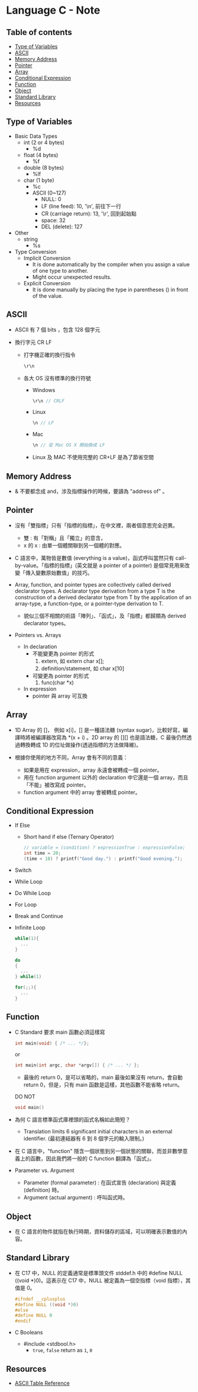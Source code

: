 <!-- omit in toc -->
# Language C - Note

<!-- omit in toc -->
## Table of contents

- [Type of Variables](#type-of-variables)
- [ASCII](#ascii)
- [Memory Address](#memory-address)
- [Pointer](#pointer)
- [Array](#array)
- [Conditional Expression](#conditional-expression)
- [Function](#function)
- [Object](#object)
- [Standard Library](#standard-library)
- [Resources](#resources)

## Type of Variables

- Basic Data Types
  - int (2 or 4 bytes)
    - %d
  - float (4 bytes)
    - %f
  - double (8 bytes)
    - %lf
  - char (1 byte)
    - %c
    - ASCII (0~127)
      - NULL: 0
      - LF (line feed): 10, '\n', 前往下一行
      - CR (carriage return): 13, '\r', 回到起始點
      - space: 32
      - DEL (delete): 127
- Other
  - string
    - %s
- Type Conversion
  - Implicit Conversion
    - It is done automatically by the compiler when you assign a value of one type to another.
    - Might occur unexpected results.
  - Explicit Conversion
    - It is done manually by placing the type in parentheses () in front of the value.

## ASCII

- ASCII 有 7 個 bits ，包含 128 個字元
- 換行字元 CR LF

  - 打字機正確的換行指令

    ```c
    \r\n
    ```

  - 各大 OS 沒有標準的換行符號

    - Windows

      ```c
      \r\n // CRLF
      ```

    - Linux

      ```c
      \n // LF
      ```

    - Mac

      ```c
      \n // 從 Mac OS X 開始換成 LF
      ```

    - Linux 及 MAC 不使用完整的 CR+LF 是為了節省空間

## Memory Address

- & 不要都念成 and，涉及指標操作的時候，要讀為 "address of" 。

## Pointer

- 沒有「雙指標」只有「指標的指標」，在中文裡，兩者個意思完全迥異。

  - 雙 : 有「對稱」且「獨立」的意含，
  - x 的 x : 由單一個體關聯到另一個體的對應。

- C 語言中，萬物皆是數值 (everything is a value)，函式呼叫當然只有 call-by-value。「指標的指標」(英文就是 a pointer of a pointer) 是個常見用來改變「傳入變數原始數值」的技巧。

- Array, function, and pointer types are collectively called derived declarator types. A declarator type derivation from a type T is the construction of a derived declarator type from T by the application of an array-type, a function-type, or a pointer-type derivation to T.

  - 貌似三個不相關的術語「陣列」、「函式」，及「指標」都歸類為 derived declarator types。

- Pointers vs. Arrays
  - In declaration
    - 不能變更為 pointer 的形式
      1. extern, 如 extern char x[];
      2. definition/statement, 如 char x[10]
    - 可變更為 pointer 的形式
      1. func(char \*x)
  - In expression
    - pointer 與 array 可互換

## Array

- 1D Array 的 []， 例如 x[i]，[] 是一種語法糖 (syntax sugar)，比較好寫，編譯時將被編譯器改寫為 \*(x + i) 。2D array 的 [][] 也是語法糖，C 最後仍然透過轉換轉成 1D 的位址做操作(透過指標的方法做降維)。

- 根據你使用的地方不同，Array 會有不同的意義：
  - 如果是用在 expression，array 永遠會被轉成一個 pointer。
  - 用在 function argument 以外的 declaration 中它還是一個 array，而且「不能」被改寫成 pointer。
  - function argument 中的 array 會被轉成 pointer。

## Conditional Expression

- If Else
  - Short hand if else (Ternary Operator)

    ```c
    // variable = (condition) ? expressionTrue : expressionFalse;
    int time = 20;
    (time < 18) ? printf("Good day.") : printf("Good evening."); 
    ```

- Switch
- While Loop
- Do While Loop
- For Loop
- Break and Continue
- Infinite Loop

  ```c
  while(1){
    ...
  }
  ```

  ```c
  do
  {
    ...
  } while(1)
  ```

  ```c
  for(;;){
    ...
  }
  ```

## Function

- C Standard 要求 main 函數必須這樣寫

  ```c
  int main(void) { /* ... */};
  ```

  or

  ```c
  int main(int argc, char *argv[]) { /* ... */ };
  ```

  - 最後的 return 0，是可以省略的，main 最後如果沒有 return，會自動 return 0，但是，只有 main 函数是這樣，其他函數不能省略 return。

  DO NOT

  ```c
  void main()
  ```

- 為何 C 語言標準函式庫裡頭的函式名稱如此簡短？

  - Translation limits 6 significant initial characters in an external identifier. (最初連結器有 6 到 8 個字元的輸入限制。)

- 在 C 語言中，"function" 隱含一個狀態到另一個狀態的關聯，而並非數學意義上的函數，因此我們將一般的 C function 翻譯為「函式」。

- Parameter vs. Argument
  - Parameter (formal parameter) : 在函式宣告 (declaration) 與定義 (definition) 時。
  - Argument (actual argument) : 呼叫函式時。

## Object

- 在 C 語言的物件就指在執行時期，資料儲存的區域，可以明確表示數值的內容。

## Standard Library

- 在 C17 中，NULL 的定義通常是標準頭文件 stddef.h 中的 #define NULL ((void \*)0)。這表示在 C17 中，NULL 被定義為一個空指標（void 指標），其值是 0。

  ```c
  #ifndef __cplusplus
  #define NULL ((void *)0)
  #else
  #define NULL 0
  #endif
  ```

- C Booleans
  - #include <stdbool.h>
    - `true`, `false` return as `1`, `0`

## Resources

- [ASCII Table Reference](https://www.w3schools.com/charsets/ref_html_ascii.asp)
